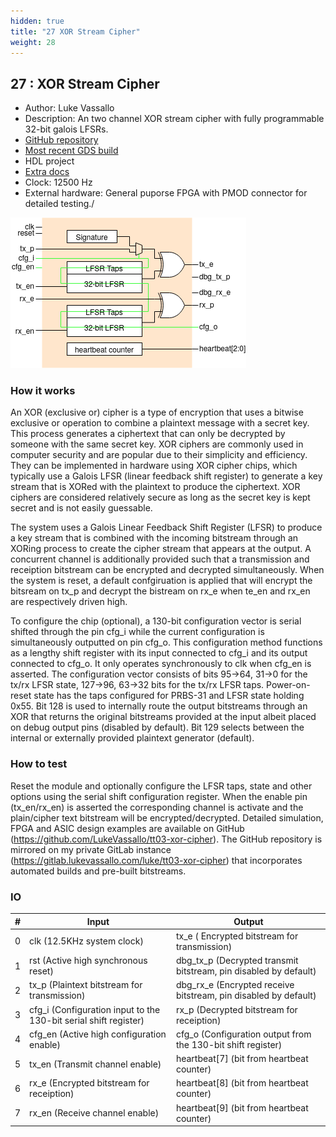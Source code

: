 ```yaml
---
hidden: true
title: "27 XOR Stream Cipher"
weight: 28
---
```


## 27 : XOR Stream Cipher

* Author: Luke Vassallo
* Description: An two channel XOR stream cipher with fully programmable 32-bit galois LFSRs.
* [GitHub repository](https://github.com/LukeVassallo/tt03-xor-cipher)
* [Most recent GDS build](https://github.com/LukeVassallo/tt03-xor-cipher/actions/runs/4593665296)
* HDL project
* [Extra docs]()
* Clock: 12500 Hz
* External hardware: General puporse FPGA with PMOD connector for detailed testing./

![picture](images/dual-xor-top-level.png)

### How it works

An XOR (exclusive or) cipher is a type of encryption that uses a bitwise exclusive or operation to combine a plaintext message with a secret key. This process generates a ciphertext that can only be decrypted by someone with the same secret key. XOR ciphers are commonly used in computer security and are popular due to their simplicity and efficiency. They can be implemented in hardware using XOR cipher chips, which typically use a Galois LFSR (linear feedback shift register) to generate a key stream that is XORed with the plaintext to produce the ciphertext. XOR ciphers are considered relatively secure as long as the secret key is kept secret and is not easily guessable.

The system uses a Galois Linear Feedback Shift Register (LFSR) to produce a key stream that is combined with the incoming bitstream through an XORing process to create the cipher stream that appears at the output. A concurrent channel is additionally provided such that a transmission and receiption bitstream can be encrypted and decrypted simultaneously. When the system is reset, a default confgiruation is applied that will encrypt the bitsream on tx_p and decrypt the bistream on rx_e when te_en and rx_en are respectively driven high.

To configure the chip (optional), a 130-bit configuration vector is serial shifted through the pin cfg_i while the current configuration is simultaneously outputted on pin cfg_o. This configuration method functions as a lengthy shift register with its input connected to cfg_i and its output connected to cfg_o. It only operates synchronously to clk when cfg_en is asserted. The configuration vector consists of bits 95->64, 31->0 for the tx/rx LFSR state, 127->96, 63->32  bits for the tx/rx LFSR taps. Power-on-reset state has the taps configured for PRBS-31 and LFSR state holding 0x55. Bit 128 is used to internally route the output bitstreams through an XOR that returns the original bitstreams provided at the input albeit placed on debug output pins (disabled by default). Bit 129 selects between the internal or externally provided plaintext generator (default).


### How to test

Reset the module and optionally configure the LFSR taps, state and other options using the serial shift configuration register. When the enable pin (tx_en/rx_en) is asserted the corresponding channel is activate and the plain/cipher text bitstream will be encrypted/decrypted. Detailed simulation, FPGA and ASIC design examples are available on GitHub (https://github.com/LukeVassallo/tt03-xor-cipher). The GitHub repository is mirrored on my private GitLab instance (https://gitlab.lukevassallo.com/luke/tt03-xor-cipher) that incorporates automated builds and pre-built bitstreams. 


### IO

| # | Input        | Output       |
|---|--------------|--------------|
| 0 | clk (12.5KHz system clock)  | tx_e ( Encrypted bitstream for transmission) |
| 1 | rst (Active high synchronous reset)  | dbg_tx_p (Decrypted transmit bitstream, pin disabled by default) |
| 2 | tx_p (Plaintext bitstream for transmission)  | dbg_rx_e (Encrypted receive bitstream, pin disabled by default) |
| 3 | cfg_i (Configuration input to the 130-bit serial shift register)  | rx_p (Decrypted bitstream for receiption) |
| 4 | cfg_en (Active high configuration enable)  | cfg_o (Configuration output from the 130-bit shift register) |
| 5 | tx_en (Transmit channel enable)  | heartbeat[7] (bit from heartbeat counter) |
| 6 | rx_e (Encrypted bitstream for receiption)  | heartbeat[8] (bit from heartbeat counter) |
| 7 | rx_en (Receive channel enable)  | heartbeat[9] (bit from heartbeat counter) |
